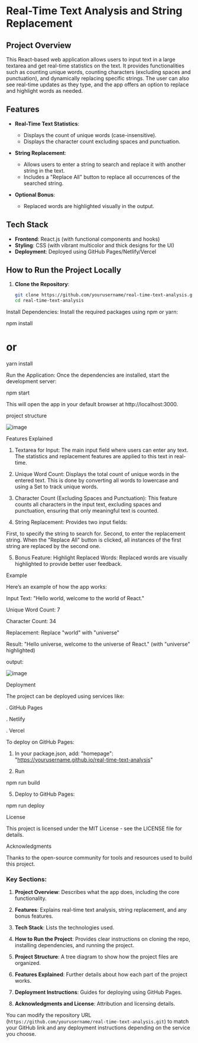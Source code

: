 # Real-Time Text Analysis and String Replacement

## Project Overview

This React-based web application allows users to input text in a large textarea and get real-time statistics on the text. It provides functionalities such as counting unique words, counting characters (excluding spaces and punctuation), and dynamically replacing specific strings. The user can also see real-time updates as they type, and the app offers an option to replace and highlight words as needed.

## Features

- **Real-Time Text Statistics**:
  - Displays the count of unique words (case-insensitive).
  - Displays the character count excluding spaces and punctuation.
  
- **String Replacement**:
  - Allows users to enter a string to search and replace it with another string in the text.
  - Includes a "Replace All" button to replace all occurrences of the searched string.
  
- **Optional Bonus**:
  - Replaced words are highlighted visually in the output.

## Tech Stack

- **Frontend**: React.js (with functional components and hooks)
- **Styling**: CSS (with vibrant multicolor and thick designs for the UI)
- **Deployment**: Deployed using GitHub Pages/Netlify/Vercel

## How to Run the Project Locally

1. **Clone the Repository**:
   ```bash
   git clone https://github.com/yourusername/real-time-text-analysis.git
   cd real-time-text-analysis
Install Dependencies: Install the required packages using npm or yarn:

npm install
# or
yarn install

Run the Application: Once the dependencies are installed, start the development server:

npm start

This will open the app in your default browser at http://localhost:3000.


project structure


![image](https://github.com/user-attachments/assets/73ad7c8e-cac9-476b-878d-479f0a697fed)


Features Explained

1. Textarea for Input:
The main input field where users can enter any text. The statistics and replacement features are applied to this text in real-time.

2. Unique Word Count:
Displays the total count of unique words in the entered text. This is done by converting all words to lowercase and using a Set to track unique words.

3. Character Count (Excluding Spaces and Punctuation):
This feature counts all characters in the input text, excluding spaces and punctuation, ensuring that only meaningful text is counted.

4. String Replacement:
Provides two input fields:

First, to specify the string to search for.
Second, to enter the replacement string. When the "Replace All" button is clicked, all instances of the first string are replaced by the second one.

5. Bonus Feature: Highlight Replaced Words:
Replaced words are visually highlighted to provide better user feedback.

Example

Here’s an example of how the app works:

Input Text: "Hello world, welcome to the world of React."

Unique Word Count: 7

Character Count: 34

Replacement: Replace "world" with "universe"

Result: "Hello universe, welcome to the universe of React." (with "universe" highlighted)

output:

![image](https://github.com/user-attachments/assets/8e65b70b-93ed-465c-8979-3397a7d29416)


Deployment

The project can be deployed using services like:

. GitHub Pages

. Netlify

. Vercel

To deploy on GitHub Pages:

1. In your package.json, add:
   "homepage": "https://yourusername.github.io/real-time-text-analysis"
   
3. Run
   
  npm run build

5. Deploy to GitHub Pages:
   
  npm run deploy

License

This project is licensed under the MIT License - see the LICENSE file for details.

Acknowledgments

Thanks to the open-source community for tools and resources used to build this project.


### Key Sections:

1. **Project Overview**: Describes what the app does, including the core functionality.
  
2. **Features**: Explains real-time text analysis, string replacement, and any bonus features.
   
3. **Tech Stack**: Lists the technologies used.
   
4. **How to Run the Project**: Provides clear instructions on cloning the repo, installing dependencies, and running the project.
   
5. **Project Structure**: A tree diagram to show how the project files are organized.
    
6. **Features Explained**: Further details about how each part of the project works.
    
7. **Deployment Instructions**: Guides for deploying using GitHub Pages.
    
8. **Acknowledgments and License**: Attribution and licensing details. 

You can modify the repository URL (`https://github.com/yourusername/real-time-text-analysis.git`) to match your GitHub link and any deployment instructions depending on the service you choose.

